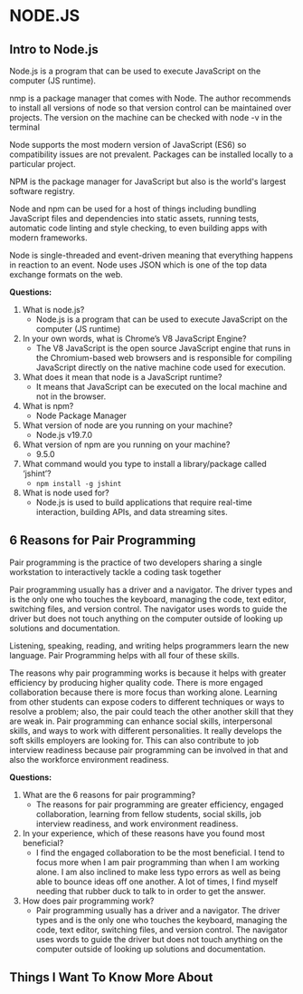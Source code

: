 # NODE.JS

## Intro to Node.js

Node.js is a program that can be used to execute JavaScript on the computer (JS runtime).

nmp is a package manager that comes with Node. The author recommends to install all versions of node so that version control can be maintained over projects. The version on the machine can be checked with node -v in the terminal

Node supports the most modern version of JavaScript (ES6) so compatibility issues are not prevalent. Packages can be installed locally to a particular project.

NPM is the package manager for JavaScript but also is the world's largest software registry.

Node and npm can be used for a host of things including bundling JavaScript files and dependencies into static assets, running tests, automatic code linting and style checking, to even building apps with modern frameworks.

Node is single-threaded and event-driven meaning that everything happens in reaction to an event. Node uses JSON which is one of the top data exchange formats on the web.

**Questions:**

1. What is node.js?
    * Node.js is a program that can be used to execute JavaScript on the computer (JS runtime)
2. In your own words, what is Chrome’s V8 JavaScript Engine?
    * The V8 JavaScript is the open source JavaScript engine that runs in the Chromium-based web browsers and is responsible for compiling JavaScript directly on the native machine code used for execution.
3. What does it mean that node is a JavaScript runtime?
    * It means that JavaScript can be executed on the local machine and not in the browser.
4. What is npm?
    * Node Package Manager
5. What version of node are you running on your machine?
    * Node.js v19.7.0
6. What version of npm are you running on your machine?
    * 9.5.0
7. What command would you type to install a library/package called ‘jshint’?
    * `npm install -g jshint`
8. What is node used for?
    * Node.js is used to build applications that require real-time interaction, building APIs, and data streaming sites.

## 6 Reasons for Pair Programming

Pair programming is the practice of two developers sharing a single workstation to interactively tackle a coding task together

Pair programming usually has a driver and a navigator. The driver types and is the only one who touches the keyboard, managing the code, text editor, switching files, and version control. The navigator uses words to guide the driver but does not touch anything on the computer outside of looking up solutions and documentation.

Listening, speaking, reading, and writing helps programmers learn the new language. Pair Programming helps with all four of these skills.

The reasons why pair programming works is because it helps with greater efficiency by producing higher quality code. There is more engaged collaboration because there is more focus than working alone. Learning from other students can expose coders to different techniques or ways to resolve a problem; also, the pair could teach the other another skill that they are weak in. Pair programming can enhance social skills, interpersonal skills, and ways to work with different personalities. It really develops the soft skills employers are looking for. This can also contribute to job interview readiness because pair programming can be involved in that and also the workforce environment readiness.

**Questions:**

1. What are the 6 reasons for pair programming?
    * The reasons for pair programming are greater efficiency, engaged collaboration, learning from fellow students, social skills, job interview readiness, and work environment readiness.
2. In your experience, which of these reasons have you found most beneficial?
    * I find the engaged collaboration to be the most beneficial. I tend to focus more when I am pair programming than when I am working alone. I am also inclined to make less typo errors as well as being able to bounce ideas off one another. A lot of times, I find myself needing that rubber duck to talk to in order to get the answer.
3. How does pair programming work?
    * Pair programming usually has a driver and a navigator. The driver types and is the only one who touches the keyboard, managing the code, text editor, switching files, and version control. The navigator uses words to guide the driver but does not touch anything on the computer outside of looking up solutions and documentation.

## Things I Want To Know More About
